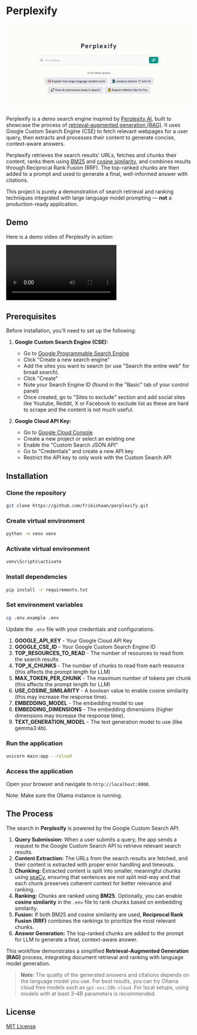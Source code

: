 # Perplexify

<p align="center">
   <img src="./screenshot.png" />
</p>

Perplexify is a demo search engine inspired by [Perplexity AI](https://www.perplexity.ai/), built to showcase the process of [retrieval-augmented generation (RAG)](https://en.wikipedia.org/wiki/Retrieval-augmented_generation). It uses Google Custom Search Engine (CSE) to fetch relevant webpages for a user query, then extracts and processes their content to generate concise, context-aware answers.

Perplexify retrieves the search results' URLs, fetches and chunks their content, ranks them using [BM25](https://en.wikipedia.org/wiki/Okapi_BM25) and [cosine similarity](https://en.wikipedia.org/wiki/Cosine_similarity), and combines results through Reciprocal Rank Fusion (RRF). The top-ranked chunks are then added to a prompt and used to generate a final, well-informed answer with citations.

This project is purely a demonstration of search retrieval and ranking techniques integrated with large language model prompting — **not** a production-ready application.

## Demo

Here is a demo video of Perplexify in action:

<video src="./demo.mp4" controls></video>

## Prerequisites

Before installation, you'll need to set up the following:

1. **Google Custom Search Engine (CSE):**
   - Go to [Google Programmable Search Engine](https://programmablesearchengine.google.com/)
   - Click "Create a new search engine"
   - Add the sites you want to search (or use "Search the entire web" for broad search).
   - Click "Create"
   - Note your Search Engine ID (found in the "Basic" tab of your control panel)
   - Once created, go to "Sites to exclude" section and add social sites like Youtube, Reddit, X or Facebook to exclude list as these are hard to scrape and the content is not much useful.

2. **Google Cloud API Key:**
   - Go to [Google Cloud Console](https://console.cloud.google.com/)
   - Create a new project or select an existing one
   - Enable the "Custom Search JSON API"
   - Go to "Credentials" and create a new API key
   - Restrict the API key to only work with the Custom Search API

## Installation

### Clone the repository

```bash
git clone https://github.com/frikishaan/perplexify.git
```

### Create virtual environment

```bash
python -m venv venv
```

### Activate virtual environment

```bash
venv\Scripts\activate
```

### Install dependencies

```bash
pip install -r requirements.txt
```

### Set environment variables

```bash
cp .env.example .env
```

Update the `.env` file with your credentials and configurations.

1. **GOOGLE_API_KEY** - Your Google Cloud API Key
2. **GOOGLE_CSE_ID** - Your Google Custom Search Engine ID
3. **TOP_RESOURCES_TO_READ** - The number of resources to read from the search results
4. **TOP_K_CHUNKS** - The number of chunks to read from each resource (this affects the prompt length for LLM)
5. **MAX_TOKEN_PER_CHUNK** - The maximum number of tokens per chunk (this affects the prompt length for LLM)
6. **USE_COSINE_SIMILARITY** - A boolean value to enable cosine similarity (this may increase the response time).
7. **EMBEDDING_MODEL** - The embedding model to use
8. **EMBEDDING_DIMENSIONS** - The embedding dimensions (higher dimensions may increase the response time).
9. **TEXT_GENERATION_MODEL** - The text generation model to use (like gemma3:4b).

### Run the application

```bash
uvicorn main:app --reload
```

### Access the application

Open your browser and navigate to `http://localhost:8000`.

Note: Make sure the Ollama instance is running.

## The Process

The search in **Perplexify** is powered by the Google Custom Search API.

1. **Query Submission:** When a user submits a query, the app sends a request to the Google Custom Search API to retrieve relevant search results.
2. **Content Extraction:** The URLs from the search results are fetched, and their content is extracted with proper error handling and timeouts.
3. **Chunking:** Extracted content is split into smaller, meaningful chunks using [spaCy](https://spacy.io/), ensuring that sentences are not split mid-way and that each chunk preserves coherent context for better relevance and ranking.
4. **Ranking:** Chunks are ranked using **BM25**. Optionally, you can enable **cosine similarity** in the `.env` file to rank chunks based on embedding similarity.
5. **Fusion:** If both BM25 and cosine similarity are used, **Reciprocal Rank Fusion (RRF)** combines the rankings to prioritize the most relevant chunks.
6. **Answer Generation:** The top-ranked chunks are added to the prompt for LLM to generate a final, context-aware answer.

This workflow demonstrates a simplified **Retrieval-Augmented Generation (RAG)** process, integrating document retrieval and ranking with language model generation.

> **Note**: The quality of the generated answers and citations depends on the language model you use. For best results, you can try Ollama cloud free models such as `gpt-oss:20b-cloud`. For local setups, using models with at least 3–4B parameters is recommended.

## License

[MIT License](/LICENSE)
